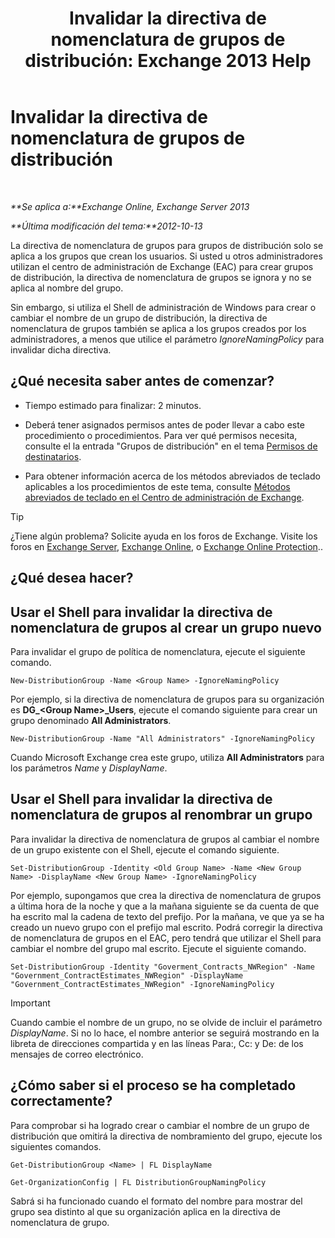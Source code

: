 ﻿---
title: 'Invalidar la directiva de nomenclatura de grupos de distribución: Exchange 2013 Help'
TOCTitle: Invalidar la directiva de nomenclatura de grupos de distribución
ms:assetid: 9eb23fc9-3f59-4d09-9077-85c89a051ee0
ms:mtpsurl: https://technet.microsoft.com/es-es/library/JJ218685(v=EXCHG.150)
ms:contentKeyID: 49115855
ms.date: 04/23/2018
mtps_version: v=EXCHG.150
ms.translationtype: HT
---

# Invalidar la directiva de nomenclatura de grupos de distribución

 

_**Se aplica a:**Exchange Online, Exchange Server 2013_

_**Última modificación del tema:**2012-10-13_

La directiva de nomenclatura de grupos para grupos de distribución solo se aplica a los grupos que crean los usuarios. Si usted u otros administradores utilizan el centro de administración de Exchange (EAC) para crear grupos de distribución, la directiva de nomenclatura de grupos se ignora y no se aplica al nombre del grupo.

Sin embargo, si utiliza el Shell de administración de Windows para crear o cambiar el nombre de un grupo de distribución, la directiva de nomenclatura de grupos también se aplica a los grupos creados por los administradores, a menos que utilice el parámetro *IgnoreNamingPolicy* para invalidar dicha directiva.

## ¿Qué necesita saber antes de comenzar?

  - Tiempo estimado para finalizar: 2 minutos.

  - Deberá tener asignados permisos antes de poder llevar a cabo este procedimiento o procedimientos. Para ver qué permisos necesita, consulte el la entrada "Grupos de distribución" en el tema [Permisos de destinatarios](recipients-permissions-exchange-2013-help.md).

  - Para obtener información acerca de los métodos abreviados de teclado aplicables a los procedimientos de este tema, consulte [Métodos abreviados de teclado en el Centro de administración de Exchange](keyboard-shortcuts-in-the-exchange-admin-center-exchange-online-protection-help.md).


> [!TIP]
> ¿Tiene algún problema? Solicite ayuda en los foros de Exchange. Visite los foros en <A href="https://go.microsoft.com/fwlink/p/?linkid=60612">Exchange Server</A>, <A href="https://go.microsoft.com/fwlink/p/?linkid=267542">Exchange Online</A>, o <A href="https://go.microsoft.com/fwlink/p/?linkid=285351">Exchange Online Protection</A>..



## ¿Qué desea hacer?

## Usar el Shell para invalidar la directiva de nomenclatura de grupos al crear un grupo nuevo

Para invalidar el grupo de política de nomenclatura, ejecute el siguiente comando.

    New-DistributionGroup -Name <Group Name> -IgnoreNamingPolicy

Por ejemplo, si la directiva de nomenclatura de grupos para su organización es **DG\_\<Group Name\>\_Users**, ejecute el comando siguiente para crear un grupo denominado **All Administrators**.

    New-DistributionGroup -Name "All Administrators" -IgnoreNamingPolicy

Cuando Microsoft Exchange crea este grupo, utiliza **All Administrators** para los parámetros *Name* y *DisplayName*.

## Usar el Shell para invalidar la directiva de nomenclatura de grupos al renombrar un grupo

Para invalidar la directiva de nomenclatura de grupos al cambiar el nombre de un grupo existente con el Shell, ejecute el comando siguiente.

    Set-DistributionGroup -Identity <Old Group Name> -Name <New Group Name> -DisplayName <New Group Name> -IgnoreNamingPolicy

Por ejemplo, supongamos que crea la directiva de nomenclatura de grupos a última hora de la noche y que a la mañana siguiente se da cuenta de que ha escrito mal la cadena de texto del prefijo. Por la mañana, ve que ya se ha creado un nuevo grupo con el prefijo mal escrito. Podrá corregir la directiva de nomenclatura de grupos en el EAC, pero tendrá que utilizar el Shell para cambiar el nombre del grupo mal escrito. Ejecute el siguiente comando.

    Set-DistributionGroup -Identity "Goverment_Contracts_NWRegion" -Name "Government_ContractEstimates_NWRegion" -DisplayName "Government_ContractEstimates_NWRegion" -IgnoreNamingPolicy


> [!IMPORTANT]
> Cuando cambie el nombre de un grupo, no se olvide de incluir el parámetro <EM>DisplayName</EM>. Si no lo hace, el nombre anterior se seguirá mostrando en la libreta de direcciones compartida y en las líneas Para:, Cc: y De: de los mensajes de correo electrónico.



## ¿Cómo saber si el proceso se ha completado correctamente?

Para comprobar si ha logrado crear o cambiar el nombre de un grupo de distribución que omitirá la directiva de nombramiento del grupo, ejecute los siguientes comandos.

    Get-DistributionGroup <Name> | FL DisplayName

    Get-OrganizationConfig | FL DistributionGroupNamingPolicy

Sabrá si ha funcionado cuando el formato del nombre para mostrar del grupo sea distinto al que su organización aplica en la directiva de nomenclatura de grupo.

